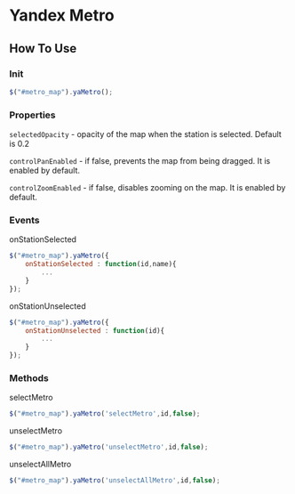 # Yandex Metro
## How To Use
### Init
```js
$("#metro_map").yaMetro();
```
### Properties
`selectedOpacity` - opacity of the map when the station is selected. Default is 0.2

`controlPanEnabled` - if false, prevents the map from being dragged. It is enabled by default.

`controlZoomEnabled` - if false, disables zooming on the map. It is enabled by default.

### Events
onStationSelected
```js
$("#metro_map").yaMetro({
	onStationSelected : function(id,name){
		...
	}
});
```
onStationUnselected
```js
$("#metro_map").yaMetro({
	onStationUnselected : function(id){
		...
	}
});
```
### Methods
selectMetro
```js
$("#metro_map").yaMetro('selectMetro',id,false);
```
unselectMetro
```js
$("#metro_map").yaMetro('unselectMetro',id,false);
```
unselectAllMetro
```js
$("#metro_map").yaMetro('unselectAllMetro',id,false);
```
